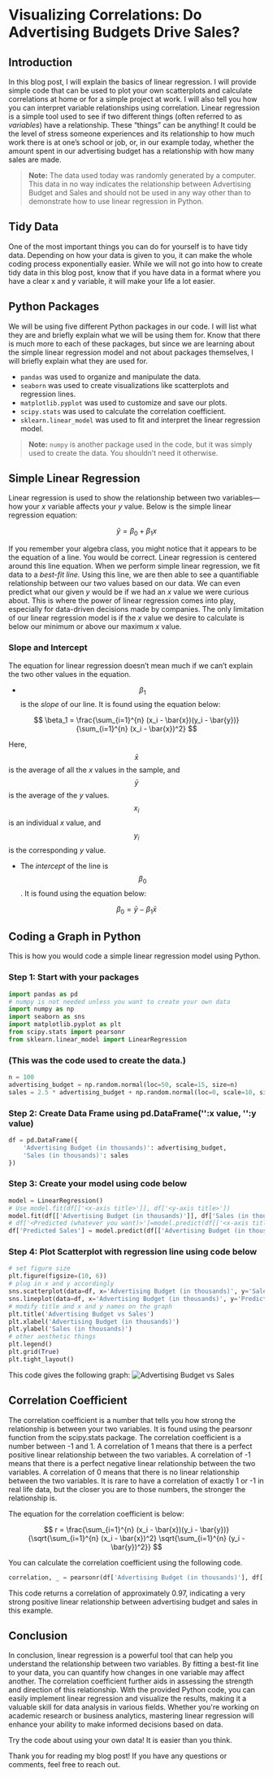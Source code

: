 # Visualizing Correlations: Do Advertising Budgets Drive Sales?

## Introduction
In this blog post, I will explain the basics of linear regression. I will provide simple code that can be used to plot your own scatterplots and calculate correlations at home or for a simple project at work. I will also tell you how you can interpret variable relationships using correlation. Linear regression is a simple tool used to see if two different things (often referred to as *variables*) have a relationship. These “things” can be anything! It could be the level of stress someone experiences and its relationship to how much work there is at one’s school or job, or, in our example today, whether the amount spent in our advertising budget has a relationship with how many sales are made.

> **Note:** The data used today was randomly generated by a computer. This data in no way indicates the relationship between Advertising Budget and Sales and should not be used in any way other than to demonstrate how to use linear regression in Python.

## Tidy Data
One of the most important things you can do for yourself is to have tidy data. Depending on how your data is given to you, it can make the whole coding process exponentially easier. While we will not go into how to create tidy data in this blog post, know that if you have data in a format where you have a clear x and y variable, it will make your life a lot easier.

## Python Packages
We will be using five different Python packages in our code. I will list what they are and briefly explain what we will be using them for. Know that there is much more to each of these packages, but since we are learning about the simple linear regression model and not about packages themselves, I will briefly explain what they are used for. 

- `pandas` was used to organize and manipulate the data.  
- `seaborn` was used to create visualizations like scatterplots and regression lines.  
- `matplotlib.pyplot` was used to customize and save our plots.  
- `scipy.stats` was used to calculate the correlation coefficient.  
- `sklearn.linear_model` was used to fit and interpret the linear regression model.  

> **Note:** `numpy` is another package used in the code, but it was simply used to create the data. You shouldn’t need it otherwise.

## Simple Linear Regression
Linear regression is used to show the relationship between two variables—how your *x* variable affects your *y* value. Below is the simple linear regression equation:

$$
\hat{y} = \beta_0 + \beta_1 x
$$

If you remember your algebra class, you might notice that it appears to be the equation of a line. You would be correct. Linear regression is centered around this line equation. When we perform simple linear regression, we fit data to a *best-fit line.* Using this line, we are then able to see a quantifiable relationship between our two values based on our data. We can even predict what our given *y* would be if we had an *x* value we were curious about. This is where the power of linear regression comes into play, especially for data-driven decisions made by companies. The only limitation of our linear regression model is if the *x* value we desire to calculate is below our minimum or above our maximum *x* value.

### Slope and Intercept
The equation for linear regression doesn’t mean much if we can’t explain the two other values in the equation.  

- $$\beta_1$$ is the *slope* of our line. It is found using the equation below:

$$
\beta_1 = \frac{\sum_{i=1}^{n} (x_i - \bar{x})(y_i - \bar{y})}
{\sum_{i=1}^{n} (x_i - \bar{x})^2}
$$

Here, $$\bar{x}$$ is the average of all the *x* values in the sample, and $$\bar{y}$$ is the average of the *y* values.  
$$x_i$$ is an individual *x* value, and $$y_i$$ is the corresponding *y* value.  

- The *intercept* of the line is $$\beta_0$$. It is found using the equation below:

$$
\beta_0 = \bar{y} - \beta_1 \bar{x}
$$

## Coding a Graph in Python
This is how you would code a simple linear regression model using Python.

### Step 1: Start with your packages
```python
import pandas as pd
# numpy is not needed unless you want to create your own data
import numpy as np
import seaborn as sns
import matplotlib.pyplot as plt
from scipy.stats import pearsonr
from sklearn.linear_model import LinearRegression
```


### (This was the code used to create the data.)
```python
n = 100
advertising_budget = np.random.normal(loc=50, scale=15, size=n)
sales = 2.5 * advertising_budget + np.random.normal(loc=0, scale=10, size=n)
```

### Step 2: Create Data Frame using pd.DataFrame('<x-axis title>':x value, '<y-axis title>':y value)
```python
df = pd.DataFrame({
    'Advertising Budget (in thousands)': advertising_budget,
    'Sales (in thousands)': sales
})
```

### Step 3: Create your model using code below
```python
model = LinearRegression()
# Use model.fit(df[['<x-axis title>']], df['<y-axis title>'])
model.fit(df[['Advertising Budget (in thousands)']], df['Sales (in thousands)'])
# df['<Predicted (whatever you want)>']=model.predict(df[['<x-axis title>']])
df['Predicted Sales'] = model.predict(df[['Advertising Budget (in thousands)']])
```

### Step 4: Plot Scatterplot with regression line using code below
```python
# set figure size
plt.figure(figsize=(10, 6))
# plug in x and y accordingly
sns.scatterplot(data=df, x='Advertising Budget (in thousands)', y='Sales (in thousands)', label='Actual Sales')
sns.lineplot(data=df, x='Advertising Budget (in thousands)', y='Predicted Sales', color='red', label='Regression Line')
# modify title and x and y names on the graph
plt.title('Advertising Budget vs Sales')
plt.xlabel('Advertising Budget (in thousands)')
plt.ylabel('Sales (in thousands)')
# other aesthetic things
plt.legend()
plt.grid(True)
plt.tight_layout()
```
This code gives the following graph:
![Advertising Budget vs Sales](generated_image.png "Advertising Budget vs Sales")

## Correlation Coefficient
The correlation coefficient is a number that tells you how strong the relationship is between your two variables. It is found using the pearsonr function from the scipy.stats package. The correlation coefficient is a number between -1 and 1. A correlation of 1 means that there is a perfect positive linear relationship between the two variables. A correlation of -1 means that there is a perfect negative linear relationship between the two variables. A correlation of 0 means that there is no linear relationship between the two variables. It is rare to have a correlation of exactly 1 or -1 in real life data, but the closer you are to those numbers, the stronger the relationship is.

The equation for the correlation coefficient is below:

$$
r = \frac{\sum_{i=1}^{n} (x_i - \bar{x})(y_i - \bar{y})}
{\sqrt{\sum_{i=1}^{n} (x_i - \bar{x})^2} \sqrt{\sum_{i=1}^{n} (y_i - \bar{y})^2}}
$$

You can calculate the correlation coefficient using the following code.

```python
correlation, _ = pearsonr(df['Advertising Budget (in thousands)'], df['Sales (in thousands)'])
```
This code returns a correlation of approximately 0.97, indicating a very strong positive linear relationship between advertising budget and sales in this example.

## Conclusion
In conclusion, linear regression is a powerful tool that can help you understand the relationship between two variables. By fitting a best-fit line to your data, you can quantify how changes in one variable may affect another. The correlation coefficient further aids in assessing the strength and direction of this relationship. With the provided Python code, you can easily implement linear regression and visualize the results, making it a valuable skill for data analysis in various fields. Whether you're working on academic research or business analytics, mastering linear regression will enhance your ability to make informed decisions based on data. 

Try the code about using your own data! It is easier than you think.

Thank you for reading my blog post! If you have any questions or comments, feel free to reach out.
